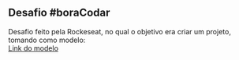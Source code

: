 ## Desafio #boraCodar
Desafio feito pela Rockeseat, no qual o objetivo era criar um projeto, tomando como modelo:
<br>
 <a href="https://www.figma.com/file/J3LK2BA3mGI1lsdZlth3Pk/%23boraCodar---Desafio-2-(Copy)?node-id=103%3A95&t=Ob1kgfUHncc3Z0va-0">Link do modelo</a>